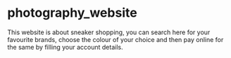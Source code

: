 # photography_website
This website is about sneaker shopping, you can search here for your favourite brands, choose the colour of your choice and then pay online for the same by filling your account details.

